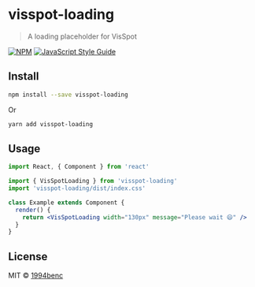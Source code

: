 # visspot-loading

> A loading placeholder for VisSpot

[![NPM](https://img.shields.io/npm/v/visspot-loading.svg)](https://www.npmjs.com/package/visspot-loading) [![JavaScript Style Guide](https://img.shields.io/badge/code_style-standard-brightgreen.svg)](https://standardjs.com)

## Install

```bash
npm install --save visspot-loading
```
Or
```bash
yarn add visspot-loading
```

## Usage

```jsx
import React, { Component } from 'react'

import { VisSpotLoading } from 'visspot-loading'
import 'visspot-loading/dist/index.css'

class Example extends Component {
  render() {
    return <VisSpotLoading width="130px" message="Please wait 😄" />
  }
}
```

## License

MIT © [1994benc](https://github.com/1994benc)

